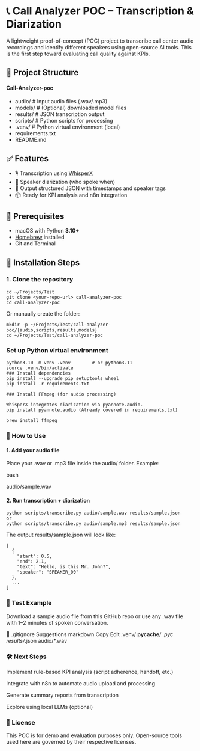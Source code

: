 # 📞 Call Analyzer POC – Transcription & Diarization

A lightweight proof-of-concept (POC) project to transcribe call center audio recordings and identify different speakers using open-source AI tools. This is the first step toward evaluating call quality against KPIs.

## 📁 Project Structure
#### Call-Analyzer-poc
- audio/ # Input audio files (.wav/.mp3)
- models/ # (Optional) downloaded model files
- results/ # JSON transcription output
- scripts/ # Python scripts for processing
- .venv/ # Python virtual environment (local)
- requirements.txt
- README.md


## ✅ Features

- 🎙️ Transcription using [WhisperX](https://github.com/m-bain/whisperx)
- 🧠 Speaker diarization (who spoke when)
- 💬 Output structured JSON with timestamps and speaker tags
- 📦 Ready for KPI analysis and n8n integration

## 🧰 Prerequisites

- macOS with Python **3.10+**
- [Homebrew](https://brew.sh) installed
- Git and Terminal

## 🚀 Installation Steps

### 1. Clone the repository

```
cd ~/Projects/Test
git clone <your-repo-url> call-analyzer-poc
cd call-analyzer-poc
```

Or manually create the folder:

```
mkdir -p ~/Projects/Test/call-analyzer-poc/{audio,scripts,results,models}
cd ~/Projects/Test/call-analyzer-poc
```

### Set up Python virtual environment
```
python3.10 -m venv .venv        # or python3.11
source .venv/bin/activate
### Install dependencies
pip install --upgrade pip setuptools wheel
pip install -r requirements.txt

```

```
### Install FFmpeg (for audio processing)

WhisperX integrates diarization via pyannote.audio.
pip install pyannote.audio (Already covered in requirements.txt)
```
```
brew install ffmpeg
```

### 🎤 How to Use
####  1. Add your audio file
Place your .wav or .mp3 file inside the audio/ folder. Example:

bash

audio/sample.wav
####  2. Run transcription + diarization

```
python scripts/transcribe.py audio/sample.wav results/sample.json
or 
python scripts/transcribe.py audio/sample.mp3 results/sample.json
```
The output results/sample.json will look like:

```
[
  {
    "start": 0.5,
    "end": 2.1,
    "text": "Hello, is this Mr. John?",
    "speaker": "SPEAKER_00"
  },
  ...
]
```

###  🧪 Test Example
Download a sample audio file from this GitHub repo or use any .wav file with 1–2 minutes of spoken conversation.

🧹 .gitignore Suggestions
markdown
Copy
Edit
.venv/
__pycache__/
*.pyc
results/*.json
audio/*.wav

###  🛠️ Next Steps
Implement rule-based KPI analysis (script adherence, handoff, etc.)

Integrate with n8n to automate audio upload and processing

Generate summary reports from transcription

Explore using local LLMs (optional)

###  📄 License
This POC is for demo and evaluation purposes only. Open-source tools used here are governed by their respective licenses.